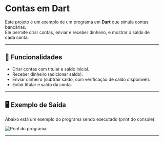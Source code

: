 # Contas em Dart

Este projeto é um exemplo de um programa em **Dart** que simula contas bancárias.  
Ele permite criar contas, enviar e receber dinheiro, e mostrar o saldo de cada conta.

---

## 📌 Funcionalidades

- Criar contas com titular e saldo inicial.
- Receber dinheiro (adicionar saldo).
- Enviar dinheiro (subtrair saldo, com verificação de saldo disponível).
- Exibir titular e saldo da conta.

---

## 🖥️ Exemplo de Saída

Abaixo está um exemplo do programa sendo executado (print do console):

![Print do programa](images/code.png)



---


